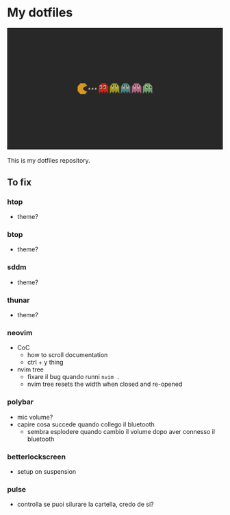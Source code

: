 # My dotfiles

![wallpaper](OpMPCR0.png)

This is my dotfiles repository.

## To fix

### htop

- theme?

### btop

- theme?

### sddm

- theme?

### thunar

- theme?

### neovim

- CoC
    - how to scroll documentation
    - ctrl + y thing
- nvim tree
  - fixare il bug quando runni `nvim .`
  - nvim tree resets the width when closed and re-opened

### polybar

- mic volume?
- capire cosa succede quando collego il bluetooth
    - sembra esplodere quando cambio il volume dopo aver connesso il bluetooth

### betterlockscreen

- setup on suspension

### pulse

- controlla se puoi silurare la cartella, credo de si?

